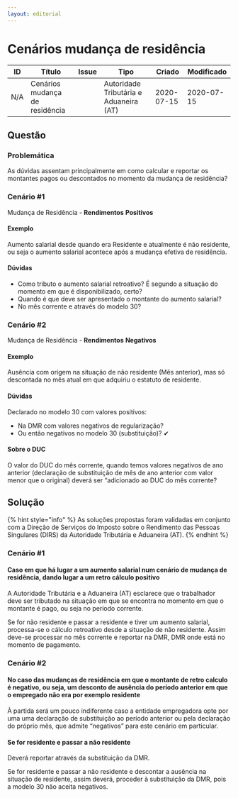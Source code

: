 ```yaml
---
layout: editorial
---
```


# Cenários mudança de residência

<table><thead><tr><th>ID</th><th>Título</th><th data-type="content-ref">Issue</th><th>Tipo</th><th>Criado</th><th>Modificado</th></tr></thead><tbody><tr><td>N/A</td><td>Cenários mudança de residência</td><td></td><td>Autoridade Tributária e Aduaneira (AT)</td><td>2020-07-15</td><td>2020-07-15</td></tr></tbody></table>

## Questão <a href="#problematica" id="problematica"></a>

### Problemática

As dúvidas assentam principalmente em como calcular e reportar os montantes pagos ou descontados no momento da mudança de residência?

### Cenário #1

Mudança de Residência - **Rendimentos** **Positivos**﻿

#### Exemplo

Aumento salarial desde quando era Residente e atualmente é não residente, ou seja o aumento salarial acontece após a mudança efetiva de residência.

#### Dúvidas

* Como tributo o aumento salarial retroativo? É segundo a situação do momento em que é disponibilizado, certo?
* Quando é que deve ser apresentado o montante do aumento salarial?
* No mês corrente e através do modelo 30?

### Cenário #2

Mudança de Residência - **Rendimentos** **Negativos**﻿

#### Exemplo

Ausência com origem na situação de não residente (Mês anterior), mas só descontada no mês atual em que adquiriu o estatuto de residente.

#### Dúvidas

Declarado no modelo 30 com valores positivos:

* Na DMR com valores negativos de regularização?
* Ou então negativos no modelo 30 (substituição)? ✔

#### Sobre **o DUC**

O valor do DUC do mês corrente, quando temos valores negativos de ano anterior (declaração de substituição de mês de ano anterior com valor menor que o original) deverá ser “adicionado ao DUC do mês corrente?

## Solução

{% hint style="info" %}
As soluções propostas foram validadas em conjunto com a Direção de Serviços do Imposto sobre o Rendimento das Pessoas Singulares (DIRS) da Autoridade Tributária e Aduaneira (AT).
{% endhint %}

### Cenário #1

#### Caso em que há lugar a um aumento salarial num cenário de mudança de residência, dando lugar a um retro cálculo positivo

A Autoridade Tributária e a Aduaneira (AT) esclarece que o trabalhador deve ser tributado na situação em que se encontra no momento em que o montante é pago, ou seja no período corrente.

Se for não residente e passar a residente e tiver um aumento salarial, processa-se o cálculo retroativo desde a situação de não residente. Assim deve-se processar no mês corrente e reportar na DMR, DMR onde está no momento de pagamento.

### Cenário #2

#### No caso das mudanças de residência em que o montante de retro calculo é negativo, ou seja, um desconto de ausência do período anterior em que o empregado não era por exemplo residente

À partida será um pouco indiferente caso a entidade empregadora opte por uma uma declaração de substituição ao período anterior ou pela declaração do próprio mês, que admite “negativos” para este cenário em particular.

#### Se for residente e passar a não residente <a href="#se-for-residente-e-passar-a-nao-residente" id="se-for-residente-e-passar-a-nao-residente"></a>

Deverá reportar através da substituição da DMR.

Se for residente e passar a não residente e descontar a ausência na situação de residente, assim deverá, proceder à substituição da DMR, pois a modelo 30 não aceita negativos.
